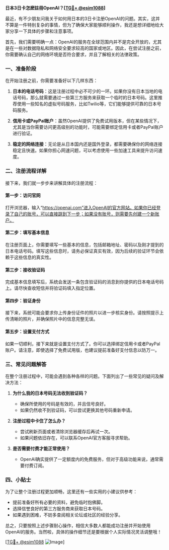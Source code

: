 **日本3日卡怎麽註冊OpenAI？[[TG💪+ @esim1088](https://t.me/s/esim1088)]**

最近，有不少朋友问我关于如何用日本的3日卡注册OpenAI的问题。其实，这并不算是一件特别复杂的事情，但为了确保大家能够顺利操作，我还是想详细地给大家分享一下具体的步骤和注意事项。

首先，我们需要明确一点：OpenAI的服务在全球范围内并不是完全开放的，尤其是在一些对数据隐私和网络安全要求较高的国家或地区。因此，在尝试注册之前，你需要确认自己的网络环境是否符合要求，并且了解相关的法律政策。

### 一、准备阶段

在开始注册之前，你需要准备好以下几样东西：

1. **日本的电话号码**：这是注册过程中必不可少的一环。如果你没有日本当地的电话号码，那么就需要通过一些第三方服务来获取一个临时的日本号码。这里推荐使用一些知名的虚拟号码服务，比如Twilio等，它们能够提供可靠的日本号码服务。

2. **信用卡或PayPal账户**：虽然OpenAI提供了免费试用版本，但在某些情况下，尤其是当你需要访问更高级别的功能时，可能需要绑定信用卡或者PayPal账户进行验证。

3. **稳定的网络连接**：无论是从日本国内还是国外登录，都需要确保你的网络连接稳定且快速。如果你担心网速问题，可以考虑使用一些加速工具来提升访问速度。

### 二、注册流程详解

接下来，我们就一步步来讲解具体的注册流程：

#### 第一步：访问官网

打开浏览器，输入“https://openai.com”进入OpenAI的官方网站。如果你已经登录了自己的账号，可以直接跳到下一步；如果没有账号，则需要先创建一个新账户。

#### 第二步：填写基本信息

在注册页面上，你需要填写一些基本的信息，包括邮箱地址、密码以及刚才提到的日本电话号码。填写这些信息时，请务必保证真实有效，因为后续的验证环节会依赖于这些信息的真实性。

#### 第三步：接收验证码

完成基本信息填写后，系统会发送一条包含验证码的消息到你提供的日本电话号码上。请尽快查收短信并将验证码填入指定位置。

#### 第四步：验证身份

接下来，系统可能会要求你上传身份证件的照片以进一步核实身份。请按照提示上传清晰的照片，并确保照片中的信息完整无误。

#### 第五步：设置支付方式

如果一切顺利，接下来就是设置支付方式了。你可以选择绑定信用卡或者PayPal账户。请注意，即使选择了免费试用版，也建议提前准备好支付信息以防万一。

### 三、常见问题解答

在整个注册过程中，可能会遇到各种各样的问题。下面列出了一些常见的疑问及解决方法：

1. **为什么我的日本号码无法收到验证码？**
   - 确保所使用的号码是有效的，并且信号良好。
   - 如果仍然收不到验证码，可以尝试更换其他号码重新申请。

2. **注册过程中卡住了怎么办？**
   - 尝试刷新页面或者清除浏览器缓存后再试一次。
   - 如果问题依旧存在，可以联系OpenAI官方客服寻求帮助。

3. **是否需要付费才能正常使用？**
   - OpenAI确实提供了一定额度内的免费服务，但对于高级功能来说，通常需要付费订阅。

### 四、小贴士

为了让整个注册过程更加顺畅，这里还有一些实用的小建议供参考：

- 提前准备好所有必要的资料，避免临时抱佛脚。
- 选择信誉良好的第三方服务商来获取日本号码。
- 如果遇到困难，不妨多查阅相关论坛或社区的经验分享。

总之，只要按照上述步骤耐心操作，相信大多数人都能成功注册并开始使用OpenAI的服务。当然啦，具体的操作细节还是要根据个人实际情况灵活调整哦！

[[TG💪+ @esim1088](https://t.me/s/esim1088) ![Image](https://i.postimg.cc/4NQfJmqS/Snipaste-2025-05-13-00-14-12.png)]